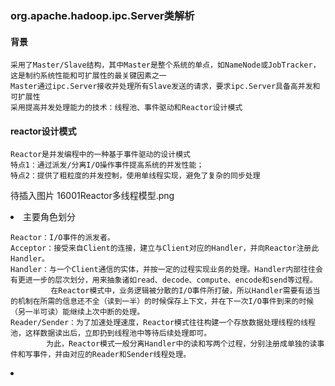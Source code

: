 
### org.apache.hadoop.ipc.Server类解析

#### 背景

```
采用了Master/Slave结构，其中Master是整个系统的单点，如NameNode或JobTracker，这是制约系统性能和可扩展性的最关键因素之一
Master通过ipc.Server接收并处理所有Slave发送的请求，要求ipc.Server具备高并发和可扩展性
采用提高并发处理能力的技术：线程池、事件驱动和Reactor设计模式
```

#### reactor设计模式

```
Reactor是并发编程中的一种基于事件驱动的设计模式
特点1：通过派发/分离I/O操作事件提高系统的并发性能；
特点2：提供了粗粒度的并发控制，使用单线程实现，避免了复杂的同步处理
```

待插入图片 16001Reactor多线程模型.png

<li>主要角色划分

```
Reactor：I/O事件的派发者。
Acceptor：接受来自Client的连接，建立与Client对应的Handler，并向Reactor注册此Handler。
Handler：与一个Client通信的实体，并按一定的过程实现业务的处理。Handler内部往往会有更进一步的层次划分，用来抽象诸如read、decode、compute、encode和send等过程。
         在Reactor模式中，业务逻辑被分散的I/O事件所打破，所以Handler需要有适当的机制在所需的信息还不全（读到一半）的时候保存上下文，并在下一次I/O事件到来的时候（另一半可读）能继续上次中断的处理。
Reader/Sender：为了加速处理速度，Reactor模式往往构建一个存放数据处理线程的线程池，这样数据读出后，立即扔到线程池中等待后续处理即可。
        为此，Reactor模式一般分离Handler中的读和写两个过程，分别注册成单独的读事件和写事件，并由对应的Reader和Sender线程处理。
```

<li>

```

```
